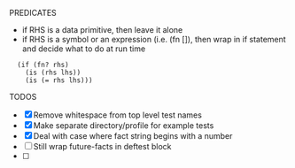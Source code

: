 PREDICATES
 - if RHS is a data primitive, then leave it alone
 - if RHS is a symbol or an expression (i.e. (fn []), then wrap in if statement and decide what to do at run time

```
  (if (fn? rhs)
    (is (rhs lhs))
    (is (= rhs lhs)))
```

TODOS
 - [X] Remove whitespace from top level test names
 - [X] Make separate directory/profile for example tests
 - [X] Deal with case where fact string begins with a number
 - [ ] Still wrap future-facts in deftest block
 - [ ]
